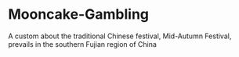 # Mooncake-Gambling
A custom about the traditional Chinese festival, Mid-Autumn Festival, prevails in the southern Fujian region of China
